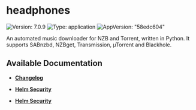# headphones

![Version: 7.0.9](https://img.shields.io/badge/Version-7.0.9-informational?style=flat-square) ![Type: application](https://img.shields.io/badge/Type-application-informational?style=flat-square) ![AppVersion: "58edc604"](https://img.shields.io/badge/AppVersion-"58edc604"-informational?style=flat-square)

An automated music downloader for NZB and Torrent, written in Python. It supports SABnzbd, NZBget, Transmission, µTorrent and Blackhole.

## Available Documentation

- [**Changelog**](CHANGELOG)

- [**Helm Security**](container-security)

- [**Helm Security**](helm-security)


